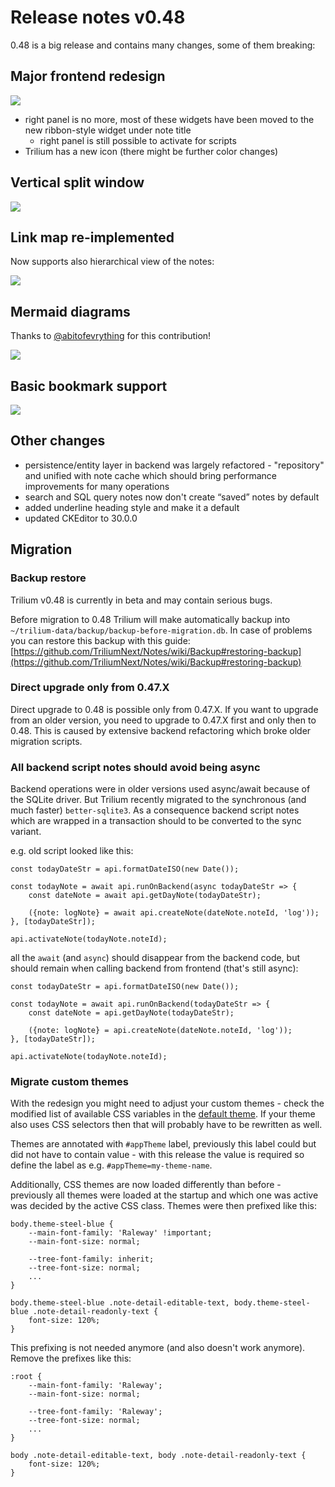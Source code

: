 # Release notes v0.48
0.48 is a big release and contains many changes, some of them breaking:

Major frontend redesign
-----------------------

![](relnotes48/screenshot.png)

*   right panel is no more, most of these widgets have been moved to the new ribbon-style widget under note title
    *   right panel is still possible to activate for scripts
*   Trilium has a new icon (there might be further color changes)

Vertical split window
---------------------

![](relnotes48/split.png)

Link map re-implemented
-----------------------

Now supports also hierarchical view of the notes:

![](relnotes48/note-map.png)

Mermaid diagrams
----------------

Thanks to [@abitofevrything](https://github.com/abitofevrything) for this contribution!

![](relnotes48/mermaid.png)

Basic bookmark support
----------------------

![](relnotes48/bookmarks.png)

Other changes
-------------

*   persistence/entity layer in backend was largely refactored - "repository" and unified with note cache which should bring performance improvements for many operations
*   search and SQL query notes now don't create “saved” notes by default
*   added underline heading style and make it a default
*   updated CKEditor to 30.0.0

Migration
---------

### Backup restore

Trilium v0.48 is currently in beta and may contain serious bugs.

Before migration to 0.48 Trilium will make automatically backup into `~/trilium-data/backup/backup-before-migration.db`. In case of problems you can restore this backup with this guide: [https://github.com/TriliumNext/Notes/wiki/Backup#restoring-backup](https://github.com/TriliumNext/Notes/wiki/Backup#restoring-backup)

### Direct upgrade only from 0.47.X

Direct upgrade to 0.48 is possible only from 0.47.X. If you want to upgrade from an older version, you need to upgrade to 0.47.X first and only then to 0.48. This is caused by extensive backend refactoring which broke older migration scripts.

### All backend script notes should avoid being async

Backend operations were in older versions used async/await because of the SQLite driver. But Trilium recently migrated to the synchronous (and much faster) `better-sqlite3`. As a consequence backend script notes which are wrapped in a transaction should to be converted to the sync variant.

e.g. old script looked like this:

    const todayDateStr = api.formatDateISO(new Date());
    
    const todayNote = await api.runOnBackend(async todayDateStr => {
        const dateNote = await api.getDayNote(todayDateStr);
        
        ({note: logNote} = await api.createNote(dateNote.noteId, 'log'));
    }, [todayDateStr]);
    
    api.activateNote(todayNote.noteId);

all the `await` (and `async`) should disappear from the backend code, but should remain when calling backend from frontend (that's still async):

    const todayDateStr = api.formatDateISO(new Date());
    
    const todayNote = await api.runOnBackend(todayDateStr => {
        const dateNote = api.getDayNote(todayDateStr);
        
        ({note: logNote} = api.createNote(dateNote.noteId, 'log'));
    }, [todayDateStr]);
    
    api.activateNote(todayNote.noteId);

### Migrate custom themes

With the redesign you might need to adjust your custom themes - check the modified list of available CSS variables in the [default theme](https://github.com/TriliumNext/Notes/blob/master/src/public/stylesheets/theme-light.css). If your theme also uses CSS selectors then that will probably have to be rewritten as well.

Themes are annotated with `#appTheme` label, previously this label could but did not have to contain value - with this release the value is required so define the label as e.g. `#appTheme=my-theme-name`.

Additionally, CSS themes are now loaded differently than before - previously all themes were loaded at the startup and which one was active was decided by the active CSS class. Themes were then prefixed like this:

    body.theme-steel-blue {
        --main-font-family: 'Raleway' !important;
        --main-font-size: normal;
    
        --tree-font-family: inherit;
        --tree-font-size: normal;
    	...
    }
    
    body.theme-steel-blue .note-detail-editable-text, body.theme-steel-blue .note-detail-readonly-text {
        font-size: 120%;
    }

This prefixing is not needed anymore (and also doesn't work anymore). Remove the prefixes like this:

    :root {
        --main-font-family: 'Raleway';
        --main-font-size: normal;
        
        --tree-font-family: 'Raleway';
        --tree-font-size: normal;
        ...
    }
    
    body .note-detail-editable-text, body .note-detail-readonly-text {
        font-size: 120%;
    }
